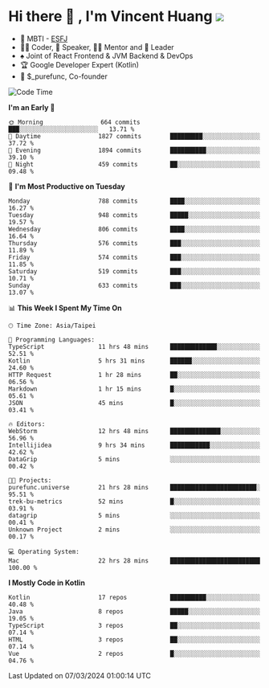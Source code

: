 # Hi there 👋 , I'm Vincent Huang ![](https://komarev.com/ghpvc/?username=Jian-Min-Huang)
- 👀 MBTI - [ESFJ](https://www.16personalities.com/esfj-personality)
- 👨‍💻 Coder, 🎤 Speaker, 👨‍🏫 Mentor and 🚀 Leader
- ♠️ Joint of React Frontend & JVM Backend & DevOps
- 🏆 Google Developer Expert (Kotlin)
- 💼 $_purefunc, Co-founder

<!--START_SECTION:waka-->
![Code Time](http://img.shields.io/badge/Code%20Time-3%2C466%20hrs-blue)

**I'm an Early 🐤** 

```text
🌞 Morning                664 commits         ███░░░░░░░░░░░░░░░░░░░░░░   13.71 % 
🌆 Daytime                1827 commits        █████████░░░░░░░░░░░░░░░░   37.72 % 
🌃 Evening                1894 commits        ██████████░░░░░░░░░░░░░░░   39.10 % 
🌙 Night                  459 commits         ██░░░░░░░░░░░░░░░░░░░░░░░   09.48 % 
```
📅 **I'm Most Productive on Tuesday** 

```text
Monday                   788 commits         ████░░░░░░░░░░░░░░░░░░░░░   16.27 % 
Tuesday                  948 commits         █████░░░░░░░░░░░░░░░░░░░░   19.57 % 
Wednesday                806 commits         ████░░░░░░░░░░░░░░░░░░░░░   16.64 % 
Thursday                 576 commits         ███░░░░░░░░░░░░░░░░░░░░░░   11.89 % 
Friday                   574 commits         ███░░░░░░░░░░░░░░░░░░░░░░   11.85 % 
Saturday                 519 commits         ███░░░░░░░░░░░░░░░░░░░░░░   10.71 % 
Sunday                   633 commits         ███░░░░░░░░░░░░░░░░░░░░░░   13.07 % 
```


📊 **This Week I Spent My Time On** 

```text
🕑︎ Time Zone: Asia/Taipei

💬 Programming Languages: 
TypeScript               11 hrs 48 mins      █████████████░░░░░░░░░░░░   52.51 % 
Kotlin                   5 hrs 31 mins       ██████░░░░░░░░░░░░░░░░░░░   24.60 % 
HTTP Request             1 hr 28 mins        ██░░░░░░░░░░░░░░░░░░░░░░░   06.56 % 
Markdown                 1 hr 15 mins        █░░░░░░░░░░░░░░░░░░░░░░░░   05.61 % 
JSON                     45 mins             █░░░░░░░░░░░░░░░░░░░░░░░░   03.41 % 

🔥 Editors: 
WebStorm                 12 hrs 48 mins      ██████████████░░░░░░░░░░░   56.96 % 
Intellijidea             9 hrs 34 mins       ███████████░░░░░░░░░░░░░░   42.62 % 
DataGrip                 5 mins              ░░░░░░░░░░░░░░░░░░░░░░░░░   00.42 % 

🐱‍💻 Projects: 
purefunc.universe        21 hrs 28 mins      ████████████████████████░   95.51 % 
trek-bu-metrics          52 mins             █░░░░░░░░░░░░░░░░░░░░░░░░   03.91 % 
datagrip                 5 mins              ░░░░░░░░░░░░░░░░░░░░░░░░░   00.41 % 
Unknown Project          2 mins              ░░░░░░░░░░░░░░░░░░░░░░░░░   00.17 % 

💻 Operating System: 
Mac                      22 hrs 28 mins      █████████████████████████   100.00 % 
```

**I Mostly Code in Kotlin** 

```text
Kotlin                   17 repos            ██████████░░░░░░░░░░░░░░░   40.48 % 
Java                     8 repos             █████░░░░░░░░░░░░░░░░░░░░   19.05 % 
TypeScript               3 repos             ██░░░░░░░░░░░░░░░░░░░░░░░   07.14 % 
HTML                     3 repos             ██░░░░░░░░░░░░░░░░░░░░░░░   07.14 % 
Vue                      2 repos             █░░░░░░░░░░░░░░░░░░░░░░░░   04.76 % 
```




 Last Updated on 07/03/2024 01:00:14 UTC
<!--END_SECTION:waka-->
